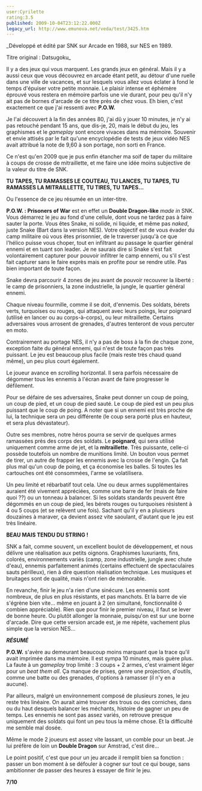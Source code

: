```yaml
---
user:Cyrilette
rating:3.5
published: 2009-10-04T23:12:22.000Z
legacy_url: http://www.emunova.net/veda/test/3425.htm
---
```

_Développé et édité par SNK sur Arcade en 1988, sur NES en 1989\.  

Titre original : Datsugoku_  

  

Il y a des jeux qui vous marquent. Les grands jeux en général. Mais il y a aussi ceux que vous découvrez en arcade étant petit, au détour d'une ruelle dans une ville de vacances, et sur lesquels vous allez vous éclater à fond le temps d'épuiser votre petite monnaie. Le plaisir intense et éphémère éprouvé vous restera en mémoire parfois une vie durant, pour peu qu'il n'y ait pas de bornes d'arcade de ce titre près de chez vous. Eh bien, c'est exactement ce que j'ai ressenti avec **P.O.W.**  

  

Je l'ai découvert à la fin des années 80, j'ai dû y jouer 10 minutes, je n'y ai pas retouché pendant 15 ans, que dis-je, 20, mais le début du jeu, les graphismes et le _gameplay_ sont encore vivaces dans ma mémoire. Souvenir et envie attisés par le fait qu'une encyclopédie de tests de jeux vidéo NES avait attribué la note de 9,60 à son portage, non sorti en France.  

Ce n'est qu'en 2009 que je pus enfin étancher ma soif de taper du militaire à coups de crosse de mitraillette, et me faire une idée moins subjective de la valeur du titre de SNK.  

  

**TU TAPES, TU RAMASSES LE COUTEAU, TU LANCES, TU TAPES, TU RAMASSES LA MITRAILLETTE, TU TIRES, TU TAPES...**  

Ou l'essence de ce jeu résumée en un inter-titre.   

  

**P.O.W. : Prisoners of War** est en effet un **Double Dragon-like** _made in_ SNK. Vous démarrez le jeu au fond d'une cellule, dont vous ne tardez pas à faire sauter la porte. Vous êtes Snake, ni solide, ni liquide, et même pas _naked_, juste Snake (Bart dans la version NES). Votre objectif est de vous évader du camp militaire où vous êtes prisonnier, de le traverser jusqu'à ce que l'hélico puisse vous choper, tout en infiltrant au passage le quartier général ennemi et en tuant son leader. Je ne saurais dire si Snake s'est fait volontairement capturer pour pouvoir infiltrer le camp ennemi, ou s'il s'est fait capturer sans le faire exprès mais en profite pour se rendre utile. Pas bien important de toute façon.  

  

Snake devra parcourir 4 zones de jeu avant de pouvoir recouvrer la liberté : le camp de prisonniers, la zone industrielle, la jungle, le quartier général ennemi.   

Chaque niveau fourmille, comme il se doit, d'ennemis. Des soldats, bérets verts, turquoises ou rouges, qui attaquent avec leurs poings, leur poignard (utilisé en lancer ou au corps-à-corps), ou leur mitraillette. Certains adversaires vous arrosent de grenades, d'autres tenteront de vous percuter en moto.  

Contrairement au portage NES, il n'y a pas de boss à la fin de chaque zone, exception faite du général ennemi, qui n'est de toute façon pas très puissant. Le jeu est beaucoup plus facile (mais reste très chaud quand même), un peu plus court également.  

  

Le joueur avance en _scrolling_ horizontal. Il sera parfois nécessaire de dégommer tous les ennemis à l'écran avant de faire progresser le défilement.  

  

Pour se défaire de ses adversaires, Snake peut donner un coup de poing, un coup de pied, et un coup de pied sauté. Le coup de pied est un peu plus puissant que le coup de poing. A noter que si un ennemi est très proche de lui, la technique sera un peu différente (le coup sera porté plus en hauteur, et sera plus dévastateur).  

Outre ses membres, notre héros pourra se servir de quelques armes ramassées près des corps des soldats. Le **poignard**, qui sera utilisé uniquement comme arme de jet, et la **mitraillette**. Très puissante, celle-ci possède toutefois un nombre de munitions limité. Un bouton vous permet de tirer, un autre de frapper les ennemis avec la crosse de l'engin. Ça fait plus mal qu'un coup de poing, et ça économise les balles. Si toutes les cartouches ont été consommées, l'arme se volatilisera.  

Un peu limité et rébarbatif tout cela. Une ou deux armes supplémentaires auraient été vivement appréciées, comme une barre de fer (mais de faire quoi ??) ou un tonneau à balancer. Si les soldats standards peuvent être dégommés en un coup de pied, les bérets rouges ou turquoises résistent à 4 ou 5 coups (et se relèvent une fois). Sachant qu'il y en a plusieurs douzaines à maraver, ça devient assez vite saoulant, d'autant que le jeu est très linéaire.  

  

**BEAU MAIS TENDU DU STRING !**   

SNK a fait, comme souvent, un excellent boulot de développement, et nous délivre une réalisation aux petits oignons. Graphismes luxuriants, fins, colorés, environnements variés (camp, zone industrielle, jungle avec chute d'eau), ennemis parfaitement animés (certains effectuent de spectaculaires sauts périlleux), rien à dire question réalisation technique. Les musiques et bruitages sont de qualité, mais n'ont rien de mémorable.  

  

En revanche, finir le jeu n'a rien d'une sinécure. Les ennemis sont nombreux, de plus en plus résistants, et pas manchots. Et la barre de vie s'égrène bien vite... même en jouant à 2 (en simultané, fonctionnalité ô combien appréciable). Rien que pour finir le premier niveau, il faut se lever de bonne heure. Ou plutôt allonger la monnaie, puisqu'on est sur une borne d'arcade. Dire que cette version arcade est, je me répète, vachement plus simple que la version NES...  

  

_**RÉSUMÉ**_   

**P.O.W.** s'avère au demeurant beaucoup moins marquant que la trace qu'il avait imprimée dans ma mémoire. Il est sympa 10 minutes, mais guère plus. La faute à un _gameplay_ trop limité : 3 coups + 2 armes, c'est vraiment léger pour un _beat them all_. Ça manque de prises, genre une projection, d'outils, comme une batte ou des grenades, d'options à ramasser (il n'y en a aucune).   

Par ailleurs, malgré un environnement composé de plusieurs zones, le jeu reste très linéaire. On aurait aimé trouver des trous ou des corniches, dans ou du haut desquels balancer les méchants, histoire de gagner un peu de temps. Les ennemis ne sont pas assez variés, on retrouve presque uniquement des soldats qui font un peu tous la même chose. Et la difficulté me semble mal dosée.  

Même le mode 2 joueurs est assez vite lassant, un comble pour un beat. Je lui préfère de loin un **Double Dragon** sur Amstrad, c'est dire...  

Le point positif, c'est que pour un jeu arcade il remplit bien sa fonction : passer un bon moment à se défouler à cogner sur tout ce qui bouge, sans ambitionner de passer des heures à essayer de finir le jeu.  

  

**7/10**